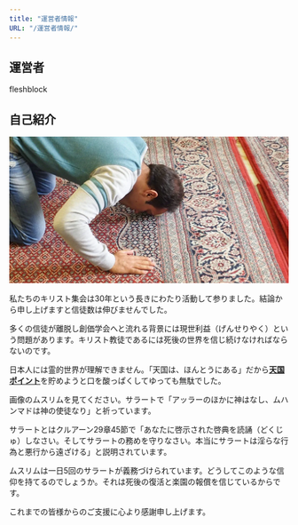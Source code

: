 ```yaml
---
title: "運営者情報"
URL: "/運営者情報/"
---
```


## 運営者

fleshblock

## 自己紹介

![ムスリム](./ムスリム.webp)

私たちのキリスト集会は30年という長きにわたり活動して参りました。結論から申し上げますと信徒数は伸びませんでした。

多くの信徒が離脱し創価学会へと流れる背景には現世利益（げんせりやく）という問題があります。キリスト教徒であるには死後の世界を信じ続けなければならないのです。

日本人には霊的世界が理解できません。「天国は、ほんとうにある」だから<a href="https://www.churchofjesuschrist.org/study/scriptures/bofm/hel/5.8?lang=jpn#p8"><b>天国ポイント</b></a></b>を貯めようと口を酸っぱくしてゆっても無駄でした。

画像のムスリムを見てください。サラートで「アッラーのほかに神はなし、ムハンマドは神の使徒なり」と祈っています。

サラートとはクルアーン29章45節で「あなたに啓示された啓典を読誦（どくじゅ）しなさい。そしてサラートの務めを守りなさい。本当にサラートは淫らな行為と悪行から遠ざける」と説明されています。

ムスリムは一日5回のサラートが義務づけられています。どうしてこのような信仰を持てるのでしょうか。それは死後の復活と楽園の報償を信じているからです。

これまでの皆様からのご支援に心より感謝申し上げます。
